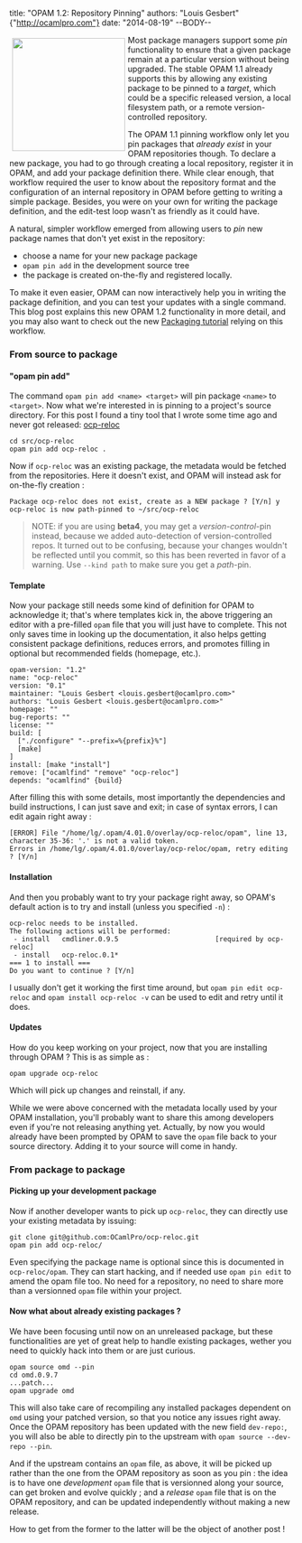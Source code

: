 title: "OPAM 1.2: Repository Pinning"
authors: "Louis Gesbert" {"http://ocamlpro.com"}
date: "2014-08-19"
--BODY--

<img style="float:left; padding: 5px" src="camel-pin.jpg" width="200px"></img>

Most package managers support some _pin_ functionality to ensure that a given
package remain at a particular version without being upgraded.
The stable OPAM 1.1 already supports this by allowing any existing package to be
pinned to a _target_, which could be a specific released version, a local filesystem
path, or a remote version-controlled repository.

The OPAM 1.1 pinning workflow only let you pin packages that _already exist_ in your OPAM
repositories though. To declare a new package, you had to go through creating a
local repository, register it in OPAM, and add your package definition there.
While clear enough, that workflow required the user to know about the repository
format and the configuration of an internal repository in OPAM before getting to
writing a simple package. Besides, you were on your own for writing the package
definition, and the edit-test loop wasn't as friendly as it could have.

A natural, simpler workflow emerged from allowing users to _pin_ new package
names that don't yet exist in the repository:

* choose a name for your new package package
* `opam pin add` in the development source tree
* the package is created on-the-fly and registered locally.

To make it even easier, OPAM can now interactively help you in writing the
package definition, and you can test your updates with a single command.
This blog post explains this new OPAM 1.2 functionality in more detail,
and you may also want to check out the new [Packaging tutorial][doc-packaging]
relying on this workflow.


### From source to package

#### "opam pin add"

The command `opam pin add <name> <target>` will pin package `<name>` to
`<target>`. Now what we're interested in is pinning to a project's source
directory. For this post I found a tiny tool that I wrote some time ago and
never got released: [ocp-reloc][]

```
cd src/ocp-reloc
opam pin add ocp-reloc .
```

Now if `ocp-reloc` was an existing package, the metadata would be fetched from
the repositories. Here it doesn't exist, and OPAM will instead ask for
on-the-fly creation :

```
Package ocp-reloc does not exist, create as a NEW package ? [Y/n] y
ocp-reloc is now path-pinned to ~/src/ocp-reloc
```

> NOTE: if you are using __beta4__, you may get a _version-control_-pin instead,
> because we added auto-detection of version-controlled repos. It turned out to
> be confusing, because your changes wouldn't be reflected until you commit, so
> this has been reverted in favor of a warning. Use `--kind path` to make sure
> you get a _path_-pin.


#### Template

Now your package still needs some kind of definition for OPAM to acknowledge it;
that's where templates kick in, the above triggering an editor with a pre-filled
`opam` file that you will just have to complete. This not only saves time in
looking up the documentation, it also helps getting consistent package
definitions, reduces errors, and promotes filling in optional but recommended
fields (homepage, etc.).

```
opam-version: "1.2"
name: "ocp-reloc"
version: "0.1"
maintainer: "Louis Gesbert <louis.gesbert@ocamlpro.com>"
authors: "Louis Gesbert <louis.gesbert@ocamlpro.com>"
homepage: ""
bug-reports: ""
license: ""
build: [
  ["./configure" "--prefix=%{prefix}%"]
  [make]
]
install: [make "install"]
remove: ["ocamlfind" "remove" "ocp-reloc"]
depends: "ocamlfind" {build}
```

After filling this with some details, most importantly the dependencies and
build instructions, I can just save and exit; in case of syntax errors, I can
edit again right away :

```
[ERROR] File "/home/lg/.opam/4.01.0/overlay/ocp-reloc/opam", line 13, character 35-36: '.' is not a valid token.
Errors in /home/lg/.opam/4.01.0/overlay/ocp-reloc/opam, retry editing ? [Y/n]
```

#### Installation

And then you probably want to try your package right away, so OPAM's default
action is to try and install (unless you specified `-n`) :

```
ocp-reloc needs to be installed.
The following actions will be performed:
 - install   cmdliner.0.9.5                        [required by ocp-reloc]
 - install   ocp-reloc.0.1*
=== 1 to install ===
Do you want to continue ? [Y/n]
```

I usually don't get it working the first time around, but `opam pin edit
ocp-reloc` and `opam install ocp-reloc -v` can be used to edit and retry until
it does.

#### Updates

How do you keep working on your project, now that you are installing through
OPAM ? This is as simple as :

```
opam upgrade ocp-reloc
```

Which will pick up changes and reinstall, if any.

While we were above concerned with the metadata locally used by your OPAM
installation, you'll probably want to share this among developers even if
you're not releasing anything yet. Actually, by now you would already have been
prompted by OPAM to save the `opam` file back to your source directory. Adding
it to your source will come in handy.


### From package to package

#### Picking up your development package

Now if another developer wants to pick up `ocp-reloc`, they can directly use
your existing metadata by issuing:

```
git clone git@github.com:OCamlPro/ocp-reloc.git
opam pin add ocp-reloc/
```

Even specifying the package name is optional since this is documented in
`ocp-reloc/opam`. They can start hacking, and if needed use `opam pin edit` to
amend the opam file too. No need for a repository, no need to share more than a
versionned `opam` file within your project.

#### Now what about already existing packages ?

We have been focusing until now on an unreleased package, but these
functionalities are yet of great help to handle existing packages, wether you
need to quickly hack into them or are just curious.

```
opam source omd --pin
cd omd.0.9.7
...patch...
opam upgrade omd
```

This will also take care of recompiling any installed packages dependent on
`omd` using your patched version, so that you notice any issues right away. Once
the OPAM repository has been updated with the new field `dev-repo:`, you will
also be able to directly pin to the upstream with `opam source --dev-repo
--pin`.

And if the upstream contains an `opam` file, as above, it will be picked up
rather than the one from the OPAM repository as soon as you pin : the idea is to
have one _development_ `opam` file that is versionned along your source, can get
broken and evolve quickly ; and a _release_ `opam` file that is on the OPAM
repository, and can be updated independently without making a new release.

How to get from the former to the latter will be the object of another post !


[doc-packaging]: https://opam.ocaml.org/doc/1.2/Packaging.html "OPAM 1.2 doc preview, packaging guide"
[ocp-reloc]: https://github.com/OCamlPro/ocp-reloc "ocp-reloc repo on Github"
